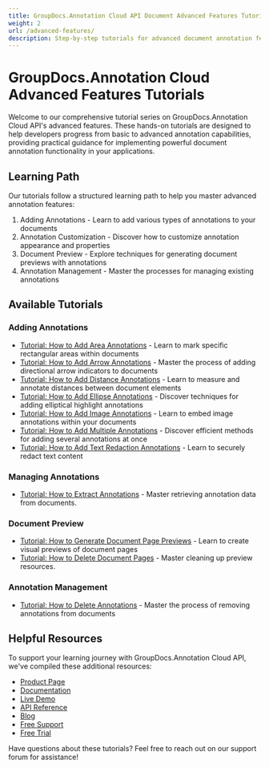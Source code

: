 ```yaml
---
title: GroupDocs.Annotation Cloud API Document Advanced Features Tutorials
weight: 2
url: /advanced-features/
description: Step-by-step tutorials for advanced document annotation features using GroupDocs.Annotation Cloud API - learn how to add, customize, and manage annotations in your documents.
---
```


# GroupDocs.Annotation Cloud Advanced Features Tutorials

Welcome to our comprehensive tutorial series on GroupDocs.Annotation Cloud API's advanced features. These hands-on tutorials are designed to help developers progress from basic to advanced annotation capabilities, providing practical guidance for implementing powerful document annotation functionality in your applications.

## Learning Path

Our tutorials follow a structured learning path to help you master advanced annotation features:

1. Adding Annotations - Learn to add various types of annotations to your documents
2. Annotation Customization - Discover how to customize annotation appearance and properties
3. Document Preview - Explore techniques for generating document previews with annotations
4. Annotation Management - Master the processes for managing existing annotations

## Available Tutorials

### Adding Annotations

- [Tutorial: How to Add Area Annotations](/advanced-features/area-annotation/) - Learn to mark specific rectangular areas within documents
- [Tutorial: How to Add Arrow Annotations](/advanced-features/arrow-annotation/) - Master the process of adding directional arrow indicators to documents
- [Tutorial: How to Add Distance Annotations](/advanced-features/distance-annotation/) - Learn to measure and annotate distances between document elements
- [Tutorial: How to Add Ellipse Annotations](/advanced-features/ellipse-annotation/) - Discover techniques for adding elliptical highlight annotations
- [Tutorial: How to Add Image Annotations](/advanced-features/image-annotation/) - Learn to embed image annotations within your documents
- [Tutorial: How to Add Multiple Annotations](/advanced-features/multiple-annotations/) - Discover efficient methods for adding several annotations at once
- [Tutorial: How to Add Text Redaction Annotations](/advanced-features/text-redaction/) - Learn to securely redact text content


### Managing Annotations

- [Tutorial: How to Extract Annotations](/advanced-features/extract-annotations/) - Master retrieving annotation data from documents.

### Document Preview

- [Tutorial: How to Generate Document Page Previews](/advanced-features/get-document-pages/) - Learn to create visual previews of document pages
- [Tutorial: How to Delete Document Pages](/advanced-features/delete-document-pages/) - Master cleaning up preview resources.
### Annotation Management

- [Tutorial: How to Delete Annotations](/advanced-features/delete-annotations/) - Master the process of removing annotations from documents

## Helpful Resources

To support your learning journey with GroupDocs.Annotation Cloud API, we've compiled these additional resources:

- [Product Page](https://products.groupdocs.cloud/annotation/)
- [Documentation](https://docs.groupdocs.cloud/annotation/)
- [Live Demo](https://products.groupdocs.app/annotation/family)
- [API Reference](https://reference.groupdocs.cloud/annotation/)
- [Blog](https://blog.groupdocs.cloud/categories/groupdocs.annotation-cloud-product-family/)
- [Free Support](https://forum.groupdocs.cloud/c/annotation/18/)
- [Free Trial](https://dashboard.groupdocs.cloud/#/apps)

Have questions about these tutorials? Feel free to reach out on our support forum for assistance!
